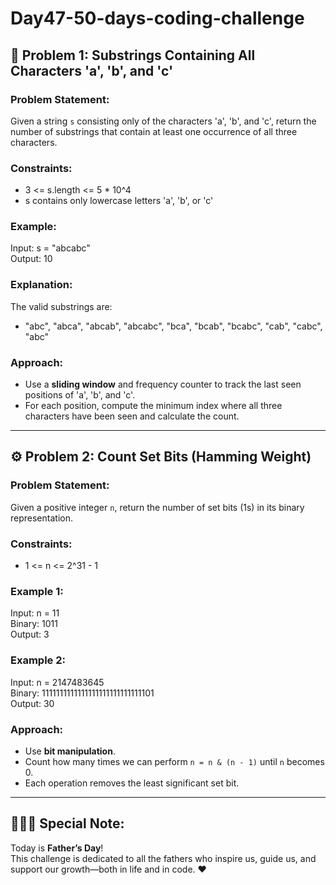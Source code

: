 # Day47-50-days-coding-challenge


## 🧵 Problem 1: Substrings Containing All Characters 'a', 'b', and 'c'

### Problem Statement:
Given a string `s` consisting only of the characters 'a', 'b', and 'c', return the number of substrings that contain at least one occurrence of all three characters.

### Constraints:
- 3 <= s.length <= 5 * 10^4
- s contains only lowercase letters 'a', 'b', or 'c'

### Example:
Input: s = "abcabc"  
Output: 10

### Explanation:
The valid substrings are:
- "abc", "abca", "abcab", "abcabc", "bca", "bcab", "bcabc", "cab", "cabc", "abc"

### Approach:
- Use a **sliding window** and frequency counter to track the last seen positions of 'a', 'b', and 'c'.
- For each position, compute the minimum index where all three characters have been seen and calculate the count.

---

## ⚙️ Problem 2: Count Set Bits (Hamming Weight)

### Problem Statement:
Given a positive integer `n`, return the number of set bits (1s) in its binary representation.

### Constraints:
- 1 <= n <= 2^31 - 1

### Example 1:
Input: n = 11  
Binary: 1011  
Output: 3

### Example 2:
Input: n = 2147483645  
Binary: 1111111111111111111111111111101  
Output: 30

### Approach:
- Use **bit manipulation**.
- Count how many times we can perform `n = n & (n - 1)` until `n` becomes 0.
- Each operation removes the least significant set bit.

---

## 👨‍👧‍👦 Special Note:
Today is **Father’s Day**!  
This challenge is dedicated to all the fathers who inspire us, guide us, and support our growth—both in life and in code. ❤️



